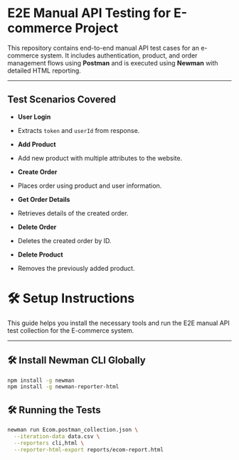 #  E2E Manual API Testing for E-commerce Project

This repository contains end-to-end manual API test cases for an e-commerce system. It includes authentication, product, and order management flows using **Postman** and is executed using **Newman** with detailed HTML reporting.

---

##  Test Scenarios Covered

-  **User Login**

  - Extracts `token` and `userId` from response.

-  **Add Product**

  - Add new product with multiple attributes to the website.

-  **Create Order**

  - Places order using product and user information.

-  **Get Order Details**

  - Retrieves details of the created order.

-  **Delete Order**

  - Deletes the created order by ID.

-  **Delete Product**
  - Removes the previously added product.

# 🛠 Setup Instructions

This guide helps you install the necessary tools and run the E2E manual API test collection for the E-commerce system.

---

## 🛠 Install Newman CLI Globally

```bash
npm install -g newman
npm install -g newman-reporter-html
```

## 🛠 Running the Tests

```bash
newman run Ecom.postman_collection.json \
  --iteration-data data.csv \
  --reporters cli,html \
  --reporter-html-export reports/ecom-report.html
```
